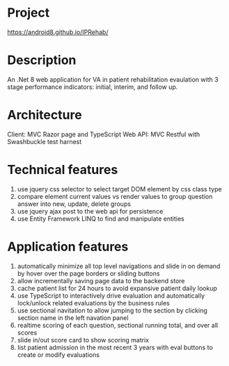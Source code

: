# Project
https://android8.github.io/IPRehab/

# Description
An .Net 8 web application for VA in patient rehabilitation evaulation with 3 stage performance indicators: initial, interim, and follow up.

# Architecture
Client: MVC Razor page and TypeScript
Web API: MVC Restful with Swashbuckle test harnest

# Technical features
1. use jquery css selector to select target DOM element by css class type
2. compare element current values vs render values to group question answer into new, update, delete groups
3. use jquery ajax post to the web api for persistence
4. use Entity Framework LINQ to find and manipulate entities
   
# Application features
1. automatically minimize all top level navigations and slide in on demand by hover over the page borders or sliding buttons
2. allow incrementally saving page data to the backend store
3. cache patient list for 24 hours to avoid expansive patient daily lookup
4. use TypeScript to interactively drive evaluation and automatically lock/unlock related evaluations by the business rules
5. use sectional navitation to allow jumping to the section by clicking section name in the left navation panel
6. realtime scoring of each question, sectional running total, and over all scores
7. slide in/out score card to show scoring matrix
8. list patient admission in the most recent 3 years with eval buttons to create or modify evaluations
   


